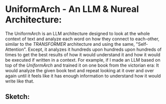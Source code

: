 # UniformArch - An LLM & Nureal Architecture:
The UniformArch is an LLM architecture designed to look at the whole context of text and analyze each word on how they connect to each-other, similar to the *TRANSFORMER* architecture and using the same, "Self-Attention". Except, it analyzes it hundreds upon hundreds upon hundreds of times to get the best results of how it would understand it and how it would be executed if written in a context. For example, if I made an LLM based on top of the *UniformArch* and trained it on one book from the victorian era: It would analyze the given book text and repeat looking at it over and over again until it feels like it has enough information to understand how it would write like that.

## Sketch:
